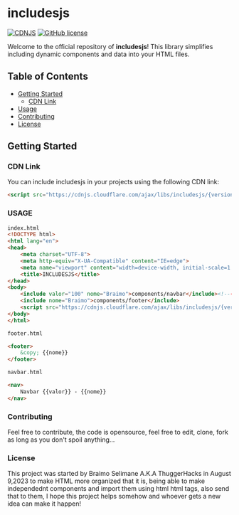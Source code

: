# includesjs

[![CDNJS](https://img.shields.io/cdnjs/v/includesjs.svg)](https://cdnjs.com/libraries/includesjs)
[![GitHub license](https://img.shields.io/github/license/yourusername/includesjs.svg)](https://github.com/yourusername/includesjs/blob/main/LICENSE)

Welcome to the official repository of **includesjs**! This library simplifies including dynamic components and data into your HTML files.

## Table of Contents

- [Getting Started](#getting-started)
  - [CDN Link](#cdn-link)
- [Usage](#usage)
- [Contributing](#contributing)
- [License](#license)

## Getting Started

### CDN Link

You can include includesjs in your projects using the following CDN link:

```html
<script src="https://cdnjs.cloudflare.com/ajax/libs/includesjs/{version}/includes.min.js"></script>
```
### USAGE
```html
index.html
<!DOCTYPE html>
<html lang="en">
<head>
    <meta charset="UTF-8">
    <meta http-equiv="X-UA-Compatible" content="IE=edge">
    <meta name="viewport" content="width=device-width, initial-scale=1.0">
    <title>INCLUDESJS</title>
</head>
<body>
    <include valor="100" nome="Braimo">components/navbar</include><!----add the path of the component-->
    <include nome="Braimo">components/footer</include>
    <script src="https://cdnjs.cloudflare.com/ajax/libs/includesjs/{version}/includes.min.js"></script><!------include the includesjs-->
</body>
</html>

footer.html

<footer>
    &copy; {{nome}}
</footer>

navbar.html

<nav>
    Navbar {{valor}} - {{nome}}
</nav>

```

### Contributing
Feel free to contribute, the code is opensource, feel free to edit, clone, fork as long as you don't spoil anything...


### License
This project was started by Braimo Selimane A.K.A ThuggerHacks in August 9,2023 to make HTML more organized that it is, being able to make independednt components and import them using html html tags, also send that to them, I hope this project helps somehow and whoever gets a new idea can make it happen!
